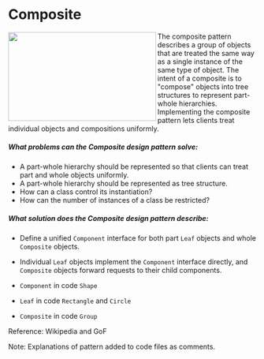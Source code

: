 # Composite

<img align="left" width="300" height="180" src="https://raw.githubusercontent.com/hamuryen/DesignPatterns/master/src/composite/uml.png">
The composite pattern describes a group of objects that are treated the same way as a single instance of the same type of object. The intent of a composite is to "compose" objects into tree structures to represent part-whole hierarchies. Implementing the composite pattern lets clients treat individual objects and compositions uniformly.

##### What problems can the Composite design pattern solve:
- A part-whole hierarchy should be represented so that clients can treat part and whole objects uniformly.
- A part-whole hierarchy should be represented as tree structure.
- How can a class control its instantiation?
- How can the number of instances of a class be restricted?

##### What solution does the Composite design pattern describe: 
- Define a unified `Component` interface for both part `Leaf` objects and whole `Composite` objects.
- Individual `Leaf` objects implement the `Component` interface directly, and `Composite` objects forward requests to their child components.


- `Component` in code `Shape`
- `Leaf` 		in code `Rectangle` and `Circle`
- `Composite` in code `Group`

Reference: Wikipedia and GoF

Note: Explanations of pattern added to code files as comments.